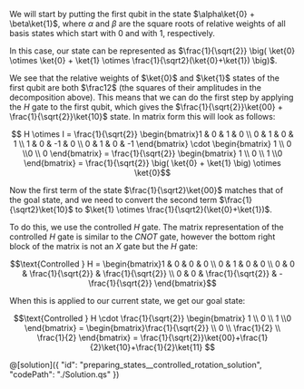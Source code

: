We will start by putting the first qubit in the state $\alpha\ket{0} + \beta\ket{1}$, where $\alpha$ and $\beta$ are the square roots of relative weights of all basis states which start with 0 and with 1, respectively.  

In this case, our state can be represented as $\frac{1}{\sqrt{2}} \big( \ket{0} \otimes \ket{0} + \ket{1} \otimes \frac{1}{\sqrt2}(\ket{0}+\ket{1}) \big)$.

We see that the relative weights of $\ket{0}$ and $\ket{1}$ states of the first qubit are both $\frac12$ (the squares of their amplitudes in the decomposition above). This means that we can do the first step by applying the $H$ gate to the first qubit, which gives the $\frac{1}{\sqrt{2}}\ket{00} + \frac{1}{\sqrt{2}}\ket{10}$ state. In matrix form this will look as follows:  

$$ H \otimes I = \frac{1}{\sqrt{2}} \begin{bmatrix}1 & 0 & 1 & 0 \\ 0 & 1 & 0 & 1 \\ 1 & 0 & -1 & 0 \\ 0 & 1 & 0 & -1 \end{bmatrix} \cdot
\begin{bmatrix} 1 \\ 0 \\0 \\ 0 \end{bmatrix} = \frac{1}{\sqrt{2}} \begin{bmatrix} 1 \\ 0 \\ 1 \\0 \end{bmatrix} = \frac{1}{\sqrt{2}} \big( \ket{0} + \ket{1} \big) \otimes \ket{0}$$

Now the first term of the state $\frac{1}{\sqrt2}\ket{00}$ matches that of the goal state, and we need to convert the second term $\frac{1}{\sqrt2}\ket{10}$ to $\ket{1} \otimes \frac{1}{\sqrt2}(\ket{0}+\ket{1})$.

To do this, we use the controlled $H$ gate. The matrix representation of the controlled $H$ gate is similar to the $CNOT$ gate, however the bottom right block of the matrix is not an $X$ gate but the $H$ gate:

$$\text{Controlled } H = \begin{bmatrix}1 & 0 & 0 & 0 \\ 0 & 1 & 0 & 0 \\ 0 & 0 & \frac{1}{\sqrt{2}} & \frac{1}{\sqrt{2}} \\ 0 & 0 & \frac{1}{\sqrt{2}} & -\frac{1}{\sqrt{2}} \end{bmatrix}$$

When this is applied to our current state, we get our goal state:

$$\text{Controlled } H \cdot \frac{1}{\sqrt{2}} \begin{bmatrix} 1 \\ 0 \\ 1 \\0 \end{bmatrix} = \begin{bmatrix}\frac{1}{\sqrt{2}} \\ 0 \\ \frac{1}{2} \\ \frac{1}{2} \end{bmatrix} = \frac{1}{\sqrt{2}}\ket{00}+\frac{1}{2}\ket{10}+\frac{1}{2}\ket{11}  $$

@[solution]({
    "id": "preparing_states__controlled_rotation_solution",
    "codePath": "./Solution.qs"
})
